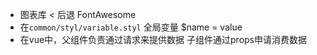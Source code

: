 - 图表库
  < 后退 
  FontAwesome
- 在`common/styl/variable.styl`
  全局变量
  $name = value
- 在vue中，父组件负责通过请求来提供数据 子组件通过props申请消费数据 